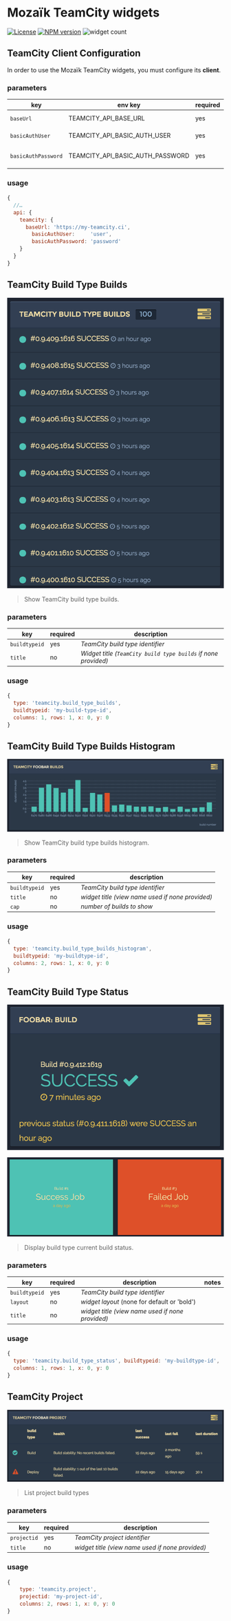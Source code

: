 # Mozaïk TeamCity widgets

[![License][license-image]][license-url]
[![NPM version][npm-image]][npm-url]
![widget count][widget-count-image]

## TeamCity Client Configuration

In order to use the Mozaïk TeamCity widgets, you must configure its **client**.

### parameters

key                 | env key                          | required | description              | notes
--------------------|----------------------------------|----------|--------------------------|-----------------------------------------------
`baseUrl`           | TEAMCITY_API_BASE_URL            | yes      | *TeamCity base url*      |
`basicAuthUser`     | TEAMCITY_API_BASIC_AUTH_USER     | yes      | *TeamCity auth user*     |
`basicAuthPassword` | TEAMCITY_API_BASIC_AUTH_PASSWORD | yes      | *TeamCity auth password* |

### usage

```javascript
{
  //…
  api: {
    teamcity: {
      baseUrl: 'https://my-teamcity.ci',
        basicAuthUser:     'user',
        basicAuthPassword: 'password'
    }
  }
}
```



## TeamCity Build Type Builds

![TeamCity build type builds](https://raw.githubusercontent.com/gazab/mozaik-ext-teamcity/master/preview/teamcity.build_type_builds.png)

> Show TeamCity build type builds.

### parameters

key                | required | description
-------------------|----------|---------------
`buildtypeid`      | yes      | *TeamCity build type identifier*                |
`title`            | no       | *Widget title (`TeamCity build type builds` if none provided)*

### usage

```javascript
{
  type: 'teamcity.build_type_builds',
  buildtypeid: 'my-build-type-id',
  columns: 1, rows: 1, x: 0, y: 0
}
```



## TeamCity Build Type Builds Histogram

![TeamCity build type builds histogram](https://raw.githubusercontent.com/gazab/mozaik-ext-teamcity/master/preview/teamcity.build_type_builds_histogram.png)

> Show TeamCity build type builds histogram.

### parameters

key            | required | description
---------------|----------|-------------------------------------------------|
`buildtypeid`  | yes      | *TeamCity build type identifier*                |
`title`        | no       | *widget title (view name used if none provided)*|
`cap`          | no       | *number of builds to show*                      |

### usage

```javascript
{
  type: 'teamcity.build_type_builds_histogram',
  buildtypeid: 'my-buildtype-id',
  columns: 2, rows: 1, x: 0, y: 0
}
```



## TeamCity Build Type Status

![TeamCity build type status](https://raw.githubusercontent.com/gazab/mozaik-ext-teamcity/master/preview/teamcity.build_type_status.png)

![TeamCity build type status bold](https://raw.githubusercontent.com/gazab/mozaik-ext-teamcity/master/preview/teamcity.build_type_status_bold.png)

> Display build type current build status.

### parameters

key            | required |description                                      | notes
---------------|----------|-------------------------------------------------|-----------------------------------------
`buildtypeid`  | yes      | *TeamCity build type identifier*                |     |
`layout`       | no       | *widget layout* (none for default or 'bold')    | 
`title`        | no       | *widget title (view name used if none provided)*|

### usage

```javascript
{
  type: 'teamcity.build_type_status', buildtypeid: 'my-buildtype-id',
  columns: 1, rows: 1, x: 0, y: 0
}
```



## TeamCity Project

![TeamCity project](https://raw.githubusercontent.com/gazab/mozaik-ext-teamcity/master/preview/teamcity.project.png)

> List project build types

### parameters

key          | required | description
-------------|----------|---------------
`projectid`  | yes      | *TeamCity project identifier*
`title`      | no       | *widget title (view name used if none provided)*

### usage

```javascript
{
    type: 'teamcity.project',
    projectid: 'my-project-id',
    columns: 2, rows: 1, x: 0, y: 0
}
```


[license-image]: https://img.shields.io/github/license/gazab/mozaik-ext-teamcity.svg?style=flat-square
[license-url]: https://github.com/gazab/mozaik-ext-teamcity/blob/master/LICENSE.md
[npm-image]: https://img.shields.io/npm/v/mozaik-ext-teamcity.svg?style=flat-square
[npm-url]: https://www.npmjs.com/package/mozaik-ext-teamcity
[widget-count-image]: https://img.shields.io/badge/widgets-x4-green.svg?style=flat-square
